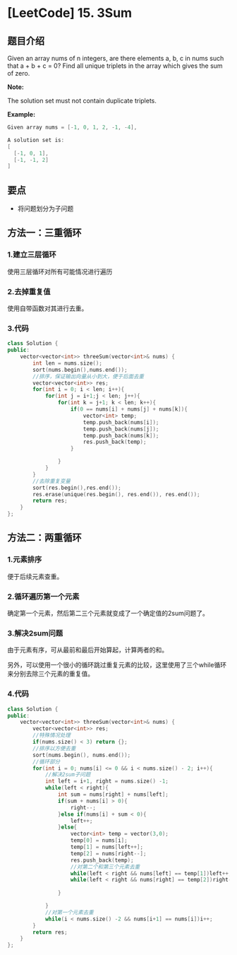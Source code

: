# [LeetCode] 15. 3Sum

## 题目介绍

Given an array nums of n integers, are there elements a, b, c in nums such that a + b + c = 0? Find all unique triplets in the array which gives the sum of zero.

**Note:**

The solution set must not contain duplicate triplets.

**Example:**

```C++
Given array nums = [-1, 0, 1, 2, -1, -4],

A solution set is:
[
  [-1, 0, 1],
  [-1, -1, 2]
]
```

## 要点

* 将问题划分为子问题

## 方法一：三重循环

### 1.建立三层循环

使用三层循环对所有可能情况进行遍历

### 2.去掉重复值

使用自带函数对其进行去重。

### 3.代码

```C++
class Solution {
public:
    vector<vector<int>> threeSum(vector<int>& nums) {
        int len = nums.size();
        sort(nums.begin(),nums.end());
        //排序，保证输出向量从小到大，便于后面去重
        vector<vector<int>> res;
        for(int i = 0; i < len; i++){
            for(int j = i+1;j < len; j++){
                for(int k = j+1; k < len; k++){
                    if(0 == nums[i] + nums[j] + nums[k]){
                        vector<int> temp;
                        temp.push_back(nums[i]);
                        temp.push_back(nums[j]);
                        temp.push_back(nums[k]);
                        res.push_back(temp);
                    }

                }
            }
        }
        //去除重复变量
        sort(res.begin(),res.end());
        res.erase(unique(res.begin(), res.end()), res.end());
        return res;
    }
};
```

## 方法二：两重循环

### 1.元素排序

便于后续元素查重。

### 2.循环遍历第一个元素

确定第一个元素，然后第二三个元素就变成了一个确定值的2sum问题了。

### 3.解决2sum问题

由于元素有序，可从最前和最后开始算起，计算两者的和。

另外，可以使用一个很小的循环跳过重复元素的比较，这里使用了三个while循环来分别去除三个元素的重复值。

### 4.代码

```C++
class Solution {
public:
    vector<vector<int>> threeSum(vector<int>& nums) {
        vector<vector<int>> res;
        //特殊情况处理
        if(nums.size() < 3) return {};
        //排序以方便去重
        sort(nums.begin(), nums.end());
        //循环部分
        for(int i = 0; nums[i] <= 0 && i < nums.size() - 2; i++){
            //解决2sum子问题
            int left = i+1, right = nums.size() -1;
            while(left < right){
                int sum = nums[right] + nums[left];
                if(sum + nums[i] > 0){
                    right--;
                }else if(nums[i] + sum < 0){
                    left++;
                }else{
                    vector<int> temp = vector(3,0);
                    temp[0] = nums[i];
                    temp[1] = nums[left++];
                    temp[2] = nums[right--];
                    res.push_back(temp);
                    //对第二个和第三个元素去重
                    while(left < right && nums[left] == temp[1])left++;
                    while(left < right && nums[right] == temp[2])right--;
                    
                }

            }
            //对第一个元素去重
            while(i < nums.size() -2 && nums[i+1] == nums[i])i++;
        }
        return res;
    }
};
```
